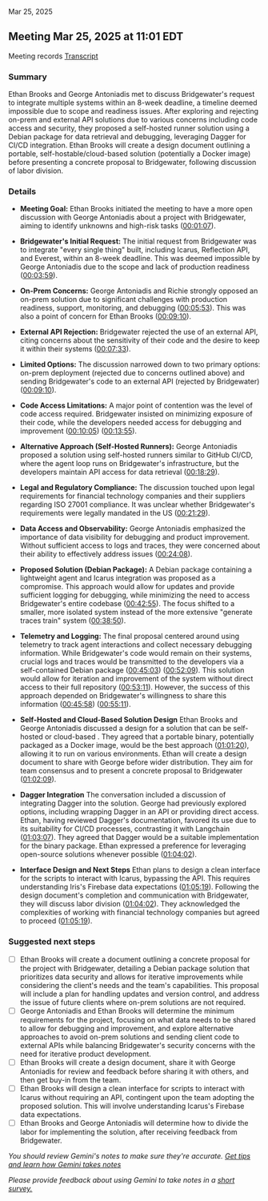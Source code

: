 Mar 25, 2025

## Meeting Mar 25, 2025 at 11:01 EDT

Meeting records [Transcript](?tab=t.n7pgp5hoic7d)

### Summary

Ethan Brooks and George Antoniadis met to discuss Bridgewater's request to integrate multiple systems within an 8-week deadline, a timeline deemed impossible due to scope and readiness issues. After exploring and rejecting on-prem and external API solutions due to various concerns including code access and security, they proposed a self-hosted runner solution using a Debian package for data retrieval and debugging, leveraging Dagger for CI/CD integration. Ethan Brooks will create a design document outlining a portable, self-hostable/cloud-based solution (potentially a Docker image) before presenting a concrete proposal to Bridgewater, following discussion of labor division.

### Details

- **Meeting Goal:** Ethan Brooks initiated the meeting to have a more open discussion with George Antoniadis about a project with Bridgewater, aiming to identify unknowns and high-risk tasks ([00:01:07](?tab=t.n7pgp5hoic7d#heading=h.l66vx2mktfam)).

- **Bridgewater's Initial Request:** The initial request from Bridgewater was to integrate "every single thing" built, including Icarus, Reflection API, and Everest, within an 8-week deadline. This was deemed impossible by George Antoniadis due to the scope and lack of production readiness ([00:03:59](?tab=t.n7pgp5hoic7d#heading=h.yfxr64x0kzx3)).

- **On-Prem Concerns:** George Antoniadis and Richie strongly opposed an on-prem solution due to significant challenges with production readiness, support, monitoring, and debugging ([00:05:53](?tab=t.n7pgp5hoic7d#heading=h.if5ag1eqt5r3)). This was also a point of concern for Ethan Brooks ([00:09:10](?tab=t.n7pgp5hoic7d#heading=h.ssdihof6e2ag)).

- **External API Rejection:** Bridgewater rejected the use of an external API, citing concerns about the sensitivity of their code and the desire to keep it within their systems ([00:07:33](?tab=t.n7pgp5hoic7d#heading=h.3mz85ld33qk2)).

- **Limited Options:** The discussion narrowed down to two primary options: on-prem deployment (rejected due to concerns outlined above) and sending Bridgewater's code to an external API (rejected by Bridgewater) ([00:09:10](?tab=t.n7pgp5hoic7d#heading=h.ssdihof6e2ag)).

- **Code Access Limitations:** A major point of contention was the level of code access required. Bridgewater insisted on minimizing exposure of their code, while the developers needed access for debugging and improvement ([00:10:05](?tab=t.n7pgp5hoic7d#heading=h.tg590gd7jib4)) ([00:13:55](?tab=t.n7pgp5hoic7d#heading=h.t0to5t2rrugd)).

- **Alternative Approach (Self-Hosted Runners):** George Antoniadis proposed a solution using self-hosted runners similar to GitHub CI/CD, where the agent loop runs on Bridgewater's infrastructure, but the developers maintain API access for data retrieval ([00:18:29](?tab=t.n7pgp5hoic7d#heading=h.z0detgq0qtvd)).

- **Legal and Regulatory Compliance:** The discussion touched upon legal requirements for financial technology companies and their suppliers regarding ISO 27001 compliance. It was unclear whether Bridgewater's requirements were legally mandated in the US ([00:21:29](?tab=t.n7pgp5hoic7d#heading=h.lno3gepg9mmk)).

- **Data Access and Observability:** George Antoniadis emphasized the importance of data visibility for debugging and product improvement. Without sufficient access to logs and traces, they were concerned about their ability to effectively address issues ([00:24:08](?tab=t.n7pgp5hoic7d#heading=h.pma3dijiaf6b)).

- **Proposed Solution (Debian Package):** A Debian package containing a lightweight agent and Icarus integration was proposed as a compromise. This approach would allow for updates and provide sufficient logging for debugging, while minimizing the need to access Bridgewater's entire codebase ([00:42:55](?tab=t.n7pgp5hoic7d#heading=h.20mb9kpuunmu)). The focus shifted to a smaller, more isolated system instead of the more extensive "generate traces train" system ([00:38:50](?tab=t.n7pgp5hoic7d#heading=h.3yyvd29xwym)).

- **Telemetry and Logging:** The final proposal centered around using telemetry to track agent interactions and collect necessary debugging information. While Bridgewater's code would remain on their systems, crucial logs and traces would be transmitted to the developers via a self-contained Debian package ([00:45:03](?tab=t.n7pgp5hoic7d#heading=h.d4igum9j2eoo)) ([00:52:09](?tab=t.n7pgp5hoic7d#heading=h.kzqzl1mypvrk)). This solution would allow for iteration and improvement of the system without direct access to their full repository ([00:53:11](?tab=t.n7pgp5hoic7d#heading=h.9qvekyoc3qlt)). However, the success of this approach depended on Bridgewater's willingness to share this information ([00:45:58](?tab=t.n7pgp5hoic7d#heading=h.gu3m3wucwmrn)) ([00:55:11](?tab=t.n7pgp5hoic7d#heading=h.e3gjlh65xr0w)).

- **Self-Hosted and Cloud-Based Solution Design** Ethan Brooks and George Antoniadis discussed a design for a solution that can be self-hosted or cloud-based . They agreed that a portable binary, potentially packaged as a Docker image, would be the best approach ([01:01:20](?tab=t.n7pgp5hoic7d#heading=h.daf9vgos83ec)), allowing it to run on various environments. Ethan will create a design document to share with George before wider distribution. They aim for team consensus and to present a concrete proposal to Bridgewater ([01:02:09](?tab=t.n7pgp5hoic7d#heading=h.fcn6ncacxhte)).

- **Dagger Integration** The conversation included a discussion of integrating Dagger into the solution. George had previously explored options, including wrapping Dagger in an API or providing direct access. Ethan, having reviewed Dagger's documentation, favored its use due to its suitability for CI/CD processes, contrasting it with Langchain ([01:03:07](?tab=t.n7pgp5hoic7d#heading=h.jdgkv7w24x9r)). They agreed that Dagger would be a suitable implementation for the binary package. Ethan expressed a preference for leveraging open-source solutions whenever possible ([01:04:02](?tab=t.n7pgp5hoic7d#heading=h.s3hvwll47ii2)).

- **Interface Design and Next Steps** Ethan plans to design a clean interface for the scripts to interact with Icarus, bypassing the API. This requires understanding Iris's Firebase data expectations ([01:05:19](?tab=t.n7pgp5hoic7d#heading=h.nlghef43aoj5)). Following the design document's completion and communication with Bridgewater, they will discuss labor division ([01:04:02](?tab=t.n7pgp5hoic7d#heading=h.s3hvwll47ii2)). They acknowledged the complexities of working with financial technology companies but agreed to proceed ([01:05:19](?tab=t.n7pgp5hoic7d#heading=h.nlghef43aoj5)).

### Suggested next steps

- [ ] Ethan Brooks will create a document outlining a concrete proposal for the project with Bridgewater, detailing a Debian package solution that prioritizes data security and allows for iterative improvements while considering the client's needs and the team's capabilities. This proposal will include a plan for handling updates and version control, and address the issue of future clients where on-prem solutions are not required.
- [ ] George Antoniadis and Ethan Brooks will determine the minimum requirements for the project, focusing on what data needs to be shared to allow for debugging and improvement, and explore alternative approaches to avoid on-prem solutions and sending client code to external APIs while balancing Bridgewater's security concerns with the need for iterative product development.
- [ ] Ethan Brooks will create a design document, share it with George Antoniadis for review and feedback before sharing it with others, and then get buy-in from the team.
- [ ] Ethan Brooks will design a clean interface for scripts to interact with Icarus without requiring an API, contingent upon the team adopting the proposed solution. This will involve understanding Icarus's Firebase data expectations.
- [ ] Ethan Brooks and George Antoniadis will determine how to divide the labor for implementing the solution, after receiving feedback from Bridgewater.

_You should review Gemini's notes to make sure they're accurate. [Get tips and learn how Gemini takes notes](https://support.google.com/meet/answer/14754931)_

_Please provide feedback about using Gemini to take notes in a [short survey.](https://google.qualtrics.com/jfe/form/SV_9vK3UZEaIQKKE7A?confid=DKi-U64M5XbGpGYSdtW7DxIQOA8MCwMyBwiKAiAAGAEI)_
